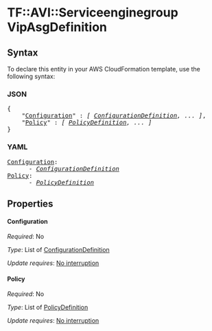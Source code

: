# TF::AVI::Serviceenginegroup VipAsgDefinition

## Syntax

To declare this entity in your AWS CloudFormation template, use the following syntax:

### JSON

<pre>
{
    "<a href="#configuration" title="Configuration">Configuration</a>" : <i>[ <a href="configurationdefinition.md">ConfigurationDefinition</a>, ... ]</i>,
    "<a href="#policy" title="Policy">Policy</a>" : <i>[ <a href="policydefinition.md">PolicyDefinition</a>, ... ]</i>
}
</pre>

### YAML

<pre>
<a href="#configuration" title="Configuration">Configuration</a>: <i>
      - <a href="configurationdefinition.md">ConfigurationDefinition</a></i>
<a href="#policy" title="Policy">Policy</a>: <i>
      - <a href="policydefinition.md">PolicyDefinition</a></i>
</pre>

## Properties

#### Configuration

_Required_: No

_Type_: List of <a href="configurationdefinition.md">ConfigurationDefinition</a>

_Update requires_: [No interruption](https://docs.aws.amazon.com/AWSCloudFormation/latest/UserGuide/using-cfn-updating-stacks-update-behaviors.html#update-no-interrupt)

#### Policy

_Required_: No

_Type_: List of <a href="policydefinition.md">PolicyDefinition</a>

_Update requires_: [No interruption](https://docs.aws.amazon.com/AWSCloudFormation/latest/UserGuide/using-cfn-updating-stacks-update-behaviors.html#update-no-interrupt)

